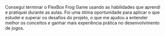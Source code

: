 Consegui terminar o FlexBox Frog Game usando as habilidades que aprendi e pratiquei durante as aulas. Foi uma ótima oportunidade para aplicar o que estudei e superar os desafios do projeto, o que me ajudou a entender melhor os conceitos e ganhar mais experiência prática no desenvolvimento de jogos.
